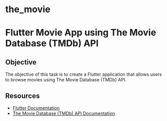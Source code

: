 # the_movie

# Flutter Movie App using The Movie Database (TMDb) API

## Objective
The objective of this task is to create a Flutter application that allows users to browse movies 
using The Movie Database (TMDb) API.

## Resources
- [Flutter Documentation](https://flutter.dev/docs)
- [The Movie Database (TMDb) API Documentation](https://developers.themoviedb.org/3/getting-started/introduction)
